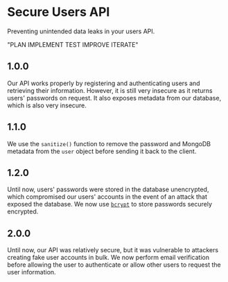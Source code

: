 # Secure Users API

Preventing unintended data leaks in your users API.

"PLAN
IMPLEMENT
TEST
IMPROVE
ITERATE"

## 1.0.0

Our API works properly by registering and authenticating users and retrieving their information. However, it is still very insecure as it returns users' passwords on request. It also exposes metadata from our database, which is also very insecure.

## 1.1.0

We use the `sanitize()` function to remove the password and MongoDB metadata from the `user` object before sending it back to the client.

## 1.2.0

Until now, users' passwords were stored in the database unencrypted, which compromised our users' accounts in the event of an attack that exposed the database. We now use [`bcrypt`](https://www.npmjs.com/package/bcrypt) to store passwords securely encrypted.

## 2.0.0

Until now, our API was relatively secure, but it was vulnerable to attackers creating fake user accounts in bulk. We now perform email verification before allowing the user to authenticate or allow other users to request the user information.